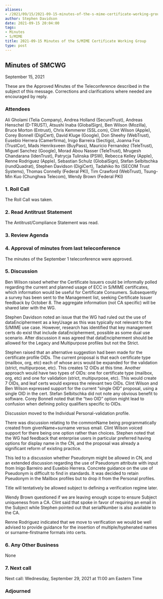 ```yaml
---
aliases:
- /2021/09/15/2021-09-15-minutes-of-the-s-mime-certificate-working-group/
author: Stephen Davidson
date: 2021-09-15 20:04:00
tags:
- Minutes
- S/MIME
title: 2021-09-15 Minutes of the S/MIME Certificate Working Group
type: post
---
```


## Minutes of SMCWG

September 15, 2021

These are the Approved Minutes of the Teleconference described in the subject of this message. Corrections and clarifications where needed are encouraged by reply.

### Attendees

Ali Gholami (Telia Company), Andrea Holland (SecureTrust), Andreas Henschel (D-TRUST), Atsushi Inaba (GlobalSign), Ben Wilson (Mozilla), Bruce Morton (Entrust), Chris Kemmerer (SSL.com), Clint Wilson (Apple), Corey Bonnell (DigiCert), David Kluge (Google), Don Sheehy (WebTrust), Eusebio Herrera (Camerfirma), Inigo Barreira (Sectigo), Joanna Fox (TrustCor), Mads Henriksveen (BuyPass), Mauricio Fernandez (TeleTrust), Miguel Sanchez (Google), Morad Abou Nasser (TeleTrust), Mrugesh Chandarana (IdenTrust), Patrycja Tulinska (PSW), Rebecca Kelley (Apple), Renne Rodriguez (Apple), Sebastian Schulz (GlobalSign), Stefan Selbitschka (rundQuadrat), Stephen Davidson (DigiCert), Tadahiko Ito (SECOM Trust Systems), Thomas Connelly (Federal PKI), Tim Crawford (WebTrust), Tsung-Min Kuo (Chunghwa Telecom), Wendy Brown (Federal PKI)

### 1. Roll Call

The Roll Call was taken.

### 2. Read Antitrust Statement

The Antitrust/Compliance Statement was read.

### 3. Review Agenda

### 4. Approval of minutes from last teleconference

The minutes of the September 1 teleconference were approved.

### 5. Discussion

Ben Wilson raised whether the Certificate Issuers could be informally polled regarding the current and planned usage of ECC in S/MIME certificates, which information would be useful for Certificate Consumers. Subsequently a survey has been sent to the Management list, seeking Certificate Issuer feedback by October 8. The aggregate information (not CA specific) will be shared later with the WG.

Stephen Davidson noted an issue that the WG had ruled out the use of dataEncipherment as a keyUsage as this was typically not relevant to the S/MIME use case. However, research has identified that key management certs do exist that include dataEncipherment, possible as some dual use scenario. After discussion it was agreed that dataEncipherment should be allowed for the Legacy and Multipurpose profiles but not the Strict.

Stephen raised that an alternative suggestion had been made for the certificate profile OIDs. The current proposal is that each certificate type (mailbox, org, etc) each of whose arcs would be expanded for the validation (strict, multipurpose, etc). This creates 12 OIDs at this time. Another approach would have two types of OIDs: one for certificate type (mailbox, org, etc) and one for validation (strict, multipurpose, etc). This would create 7 OIDs, and leaf certs would express the relevant two OIDs. Clint Wilson and Ben Wilson expressed support for the current “single OID” proposal, using a single OID in the cert. Stefan Selbitschka did not note any obvious benefit to software. Corey Bonnell noted that the “two OID” option might lead to confusion when defining policy qualifiers specific to OIDs.

Discussion moved to the Individual Personal-validation profile.

There was discussion relating to the commonName being programmatically created from givenName+surname versus email. Clint Wilson voiced support for there being one option rather than choices. Stephen noted that the WG had feedback that enterprise users in particular preferred having options for display name in the CN, and the proposal was already a significant reform of existing practice.

This led to a discussion whether Pseudonym might be allowed in CN, and an extended discussion regarding the use of Pseudonym attribute with input from Inigo Barreiro and Eusebio Herrera. Concrete guidance on the use of Pseudonym is difficult to find in standards. It was decided to retain Pseudonym in the Mailbox profiles but to drop it from the Personal profiles.

Title will tentatively be allowed subject to defining a verification regime later.

Wendy Brown questioned if we are leaving enough scope to ensure Subject uniqueness from a CA. Clint said that spoke in favor of requiring an email in the Subject while Stephen pointed out that serialNumber is also available to the CA.

Renne Rodriguez indicated that we move to verification we would be well advised to provide guidance for the insertion of multiple/hyphenated names or surname-firstname formats into certs.

### 6. Any Other Business

None

### 7. Next call

Next call: Wednesday, September 29, 2021 at 11:00 am Eastern Time

### Adjourned